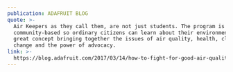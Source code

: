 ```yaml
---
publication: ADAFRUIT BLOG
quote: >-
  Air Keepers as they call them, are not just students. The program is
  community-based so ordinary citizens can learn about their environment. It’s a
  great concept bringing together the issues of air quality, health, climate
  change and the power of advocacy.
link: >-
  https://blog.adafruit.com/2017/03/14/how-to-fight-for-good-air-quality-bring-in-the-diy-monitors-citizenscience/
---
```


